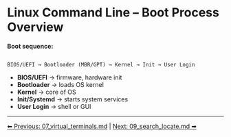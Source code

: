 # Linux Command Line – Boot Process Overview

**Boot sequence:**
```

BIOS/UEFI → Bootloader (MBR/GPT) → Kernel → Init → User Login

```

* **BIOS/UEFI** → firmware, hardware init  
* **Bootloader** → loads OS kernel  
* **Kernel** → core of OS  
* **Init/Systemd** → starts system services  
* **User Login** → shell or GUI
---
[⬅ Previous: 07_virtual_terminals.md](07_virtual_terminals.md) | [Next: 09_search_locate.md ➡](09_search_locate.md)
